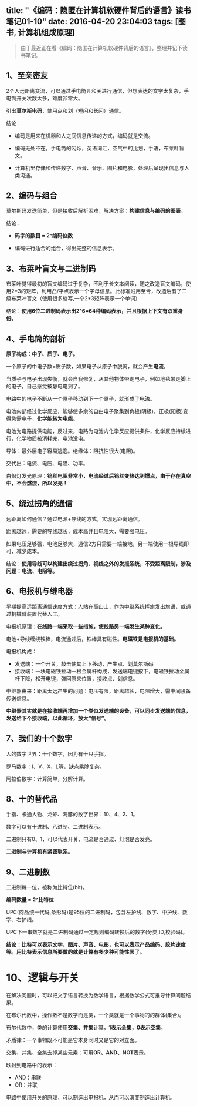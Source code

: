 title: "《编码：隐匿在计算机软硬件背后的语言》读书笔记01-10"
date: 2016-04-20 23:04:03
tags: [图书, 计算机组成原理]
---


> 由于最近正在看《编码：隐匿在计算机软硬件背后的语言》，整理并记下读书笔记。

## 1、至亲密友

2个人远距离交流，可以通过手电筒开和关进行通信，但想表达的文字太复杂，手电筒开关次数太多，难度非常大。

引出**莫尔斯电码**，使用点和划（短闪和长闪）通信。

结论：

- 编码是用来在机器和人之间信息传递的方式，编码就是交流。

- 编码无处不在，手电筒的闪烁，英语词汇，空气中的比划，手语，布莱叶盲文。

- 计算机里存储和传递数字、声音、音乐、图片和电影，处理后呈现出信息与人类沟通。

## 2、编码与组合

莫尔斯码发送简单，但是接收后解析困难，解决方案：**构建信息与编码的图表**。

结论：

- **码字的数目 = 2^编码位数**

- 编码进行适合的组合，得出完整的信息表示。

## 3、布莱叶盲文与二进制码

布莱叶觉得最初的盲文编码过于复杂，不利于长文本阅读，随之改造盲文编码，使用2\*3的矩阵，利用凸/平点表示一个字母信息。此标准沿用至今，改造后有了二级布莱叶盲文（使用很多缩写,一个2\*3矩阵表示一个单词）

结论：**使用6位二进制码表示出2^6=64种编码表示，并且根据上下文有双重身份。**

## 4、手电筒的剖析

**原子构成：中子、质子、电子。**

一个原子的中电子数=质子数，如果电子从原子中脱离，就会产生**电流**。

当质子与电子出现失衡，就会自我修复，从其他物体带走电子，例如地毯带走脚上的电子，自己感觉被静电电到了。

电路中的电子不断从一个原子移动到下一个原子，就形成了**电流**。

电池内部经过化学反应，能够使多余的自由电子聚集到负极(阴极)，正极(阳极)变得急需电子，**化学能转为电能**。

电池为电路提供电能，反过来，电路为电池内化学反应提供条件，化学反应持续进行，化学物质被消耗完，电池没电。

导体：最外层电子容易逃逸。绝缘体：阻抗性很大(电阻)。

交代出：电流、电压、电阻、功率。

白炽灯发光原理：**钨丝电阻非常小，电流经过后钨丝变热达到燃点，由于存在真空中，不会燃烧，所以发亮！**


## 5、绕过拐角的通信

远距离如何通信？通过电源+导线的方式，实现远距离通信。

距离越远，需要的导线越长，成本高并且电阻大，需要强电压。

如果电压足够强，电池足够大，通信2方只需要一端接地，另一端使用一根导线即可，减少成本。

结论：**使用导线可以构建出绕过拐角、视线之外的发报系统，不受距离限制，涉及问题：电流、电阻等。**

<!-- more -->

## 6、电报机与继电器

早期提高远距离通信速度方式：人站在高山上，作为中继系统挥旗发出旗语，或通过机械臂装置代替人工。

电报机原理：**在线路一端采取一些措施，使线路另一端发生某种变化。**

电池+导线缠绕铁棒，电流通过后，铁棒具有磁性。**电磁铁是电报机的基础。**

电报机构成：

- 发送端：一个开关，敲击使其上下移动，产生点、划莫尔斯码
- 接收端：一块电磁铁拉动一根金属杆构成，发送端电键按下，电磁铁拉动金属杆下降，松开电键，弹回原来位置，接收点、划信息。

中继器由来：距离太远产生的问题：电压有限，距离越长，电阻增大，需中间设备传送信息。

**中继器其实就是在接收端再增加一个类似发送端的设备，可以同步发送端的信息，发送给下个接收端，以此循环，放大“信号”。**

## 7、我们的十个数字

人的数字世界：十个数字，因为有十只手指。

罗马数字：I、V、X、L等，缺点乘除复杂。

阿拉伯数字：计算简单，分解计算。

## 8、十的替代品

手指、卡通人物、龙虾、海豚的数字世界：10、4、2、1。

数字可以有十进制、八进制、二进制表示。

二进制只有0、1，可以代表开关、电流是否通过、灯泡是否发亮。

**二进制与计算机有紧密联系。**

## 9、二进制数

二进制每一位，被称为比特位(bit)。

**编码数量 = 2^比特位**

UPC(商品统一代码,条形码)是95位的二进制码，包含左护线、数字、中护线、数字、右护线。

UPC下一串数字就是二进制码通过一定规则编码转换后的数字(分类,ID,校验码)。

**结论：比特可以表示文字、图片、声音、电影，也可以表示产品编码、胶片速度等。用比特表示信息所要做的就是计算有多少种可能性罢了。**

# 10、逻辑与开关

在解决问题时，可以把文字语言转换为数学语言，根据数学公式可推导计算问题结果。

在布尔代数中，操作数不是数字而是类，一个类就是一个事物的的群体(集合)。

布尔代数中，类的计算使用**交集、并集**计算，**1表示全集，0表示空集**。

矛盾律：一个事物既不可能是它本身同时又是它的对立面。

交集、并集、全集去掉某些元素：可用**OR、AND、NOT**表示。

映射到电路中的表示：

- AND：串联
- OR：并联

电路中使用开关的原理，可以制造出电报机，从而可以演变制造出计算机。

